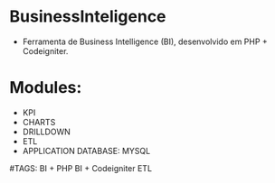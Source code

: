 # BusinessInteligence

- Ferramenta de Business Intelligence (BI), desenvolvido em PHP + Codeigniter.

# Modules:
- KPI
- CHARTS
- DRILLDOWN
- ETL
- APPLICATION DATABASE: MYSQL

#TAGS:
BI + PHP
BI + Codeigniter
ETL
